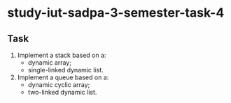 # study-iut-sadpa-3-semester-task-4

## Task
1. Implement a stack based on a:
   - dynamic array;
   - single-linked dynamic list.
2. Implement a queue based on a:
   - dynamic cyclic array;
   - two-linked dynamic list.
